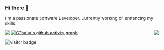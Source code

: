 ### Hi there 👋 

I'm a passionate Software Developer. Currently working on enhancing my skills.

<img align='right' src="https://github-readme-stats.vercel.app/api/top-langs?username=ellmau&show_icons=true&locale=en&layout=compact">



<img align='left' src="https://github-readme-stats.vercel.app/api?username=ellmau&show_icons=true&layout=compact">

[![GThaka's github activity graph](https://activity-graph.herokuapp.com/graph?username=ellmau&theme=react-dark)](https://github.com/gthaka)

<img src="https://visitor-badge.laobi.icu/badge?page_id=gthaka.gthaka" alt="visitor badge"/>
